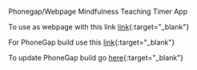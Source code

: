 Phonegap/Webpage Mindfulness Teaching Timer App

To use as webpage with this link [link](https://htmlpreview.github.io/?https://github.com/windsmiths/TeachingTimer/blob/master/www/index.html){:target="_blank"}

For PhoneGap build use this [link](https://build.phonegap.com/apps/3906271/share){:target="_blank"}

To update PhoneGap build go [here](https://build.phonegap.com/apps/3906271){:target="_blank"}
